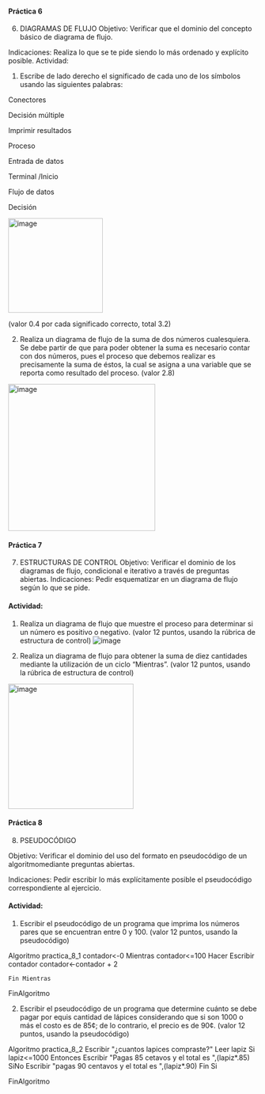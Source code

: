 #### Práctica 6
6. DIAGRAMAS DE FLUJO
Objetivo: Verificar que el dominio del concepto básico de diagrama de flujo.

Indicaciones: Realiza lo que se te pide siendo lo más ordenado y explícito posible.
Actividad:

  1. Escribe de lado derecho el significado de cada uno de los símbolos usando las
  siguientes palabras: 
  
  Conectores
  
  Decisión múltiple
  
  Imprimir resultados
  
  Proceso
  
  Entrada de datos
  
  Terminal /Inicio
  
  Flujo de datos
  
  Decisión
  
  <img width="191" alt="image" src="https://user-images.githubusercontent.com/101351242/160165260-1a58189e-5c56-4c07-ac21-496037492aef.png">

  
  (valor 0.4 por cada significado correcto, total 3.2)
  
   2. Realiza un diagrama de flujo de la suma de dos números cualesquiera. Se debe partir de que para poder obtener la suma es necesario contar con dos números, pues el proceso que debemos realizar es precisamente la suma de éstos, la cual se asigna a una variable que se reporta como resultado del proceso. (valor 2.8)

<img width="297" alt="image" src="https://user-images.githubusercontent.com/101351242/160166939-4cb7db32-ab79-4f48-9492-6c85aecf8686.png">


    
 #### Práctica 7
7. ESTRUCTURAS DE CONTROL
Objetivo: Verificar el dominio de los diagramas de flujo, condicional e iterativo a través de preguntas abiertas.
Indicaciones: Pedir esquematizar en un diagrama de flujo según lo que se pide.
#### Actividad:
  1. Realiza un diagrama de flujo que muestre el proceso para determinar si un número es positivo o negativo. (valor 12 puntos, usando la rúbrica de estructura de control)
  ![image](https://user-images.githubusercontent.com/101351242/160168185-992a8096-e6bd-4b0c-81c9-475f964b1095.png)

  2. Realiza un diagrama de flujo para obtener la suma de diez cantidades mediante la utilización de un ciclo “Mientras”. (valor 12 puntos, usando la rúbrica de estructura de
control)
<img width="253" alt="image" src="https://user-images.githubusercontent.com/101351242/160167345-cf6fef94-63cb-4e4a-8ee1-addcf820c7a1.png">


#### Práctica 8
8. PSEUDOCÓDIGO

Objetivo: Verificar el dominio del uso del formato en pseudocódigo de un algoritmomediante preguntas abiertas.

Indicaciones: Pedir escribir lo más explícitamente posible el pseudocódigo correspondiente al ejercicio.

#### Actividad:

  1. Escribir el pseudocódigo de un programa que imprima los números pares que se encuentran entre 0 y 100. (valor 12 puntos, usando la pseudocódigo)

Algoritmo practica_8_1
	contador<-0
	Mientras contador<=100 Hacer 
		Escribir contador
		contador<-contador + 2
	
	Fin Mientras
	
FinAlgoritmo

  2. Escribir el pseudocódigo de un programa que determine cuánto se debe pagar por equis cantidad de lápices considerando que si son 1000 o más el costo es de 85¢; de lo contrario, el precio es de 90¢. (valor 12 puntos, usando la pseudocódigo)
 
 Algoritmo practica_8_2
	Escribir "¿cuantos lapices compraste?"
	Leer lapiz
	Si lapiz<=1000 Entonces
		Escribir "Pagas 85 cetavos y el total es ",(lapiz*.85)
	SiNo
		Escribir "pagas 90 centavos y el total es ",(lapiz*.90)
	Fin Si
	
FinAlgoritmo
